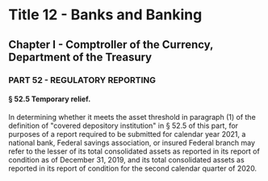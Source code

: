 
# Title 12 - Banks and Banking
## Chapter I - Comptroller of the Currency, Department of the Treasury
### PART 52 - REGULATORY REPORTING
#### § 52.5 Temporary relief.

In determining whether it meets the asset threshold in paragraph (1) of the definition of "covered depository institution" in § 52.5 of this part, for purposes of a report required to be submitted for calendar year 2021, a national bank, Federal savings association, or insured Federal branch may refer to the lesser of its total consolidated assets as reported in its report of condition as of December 31, 2019, and its total consolidated assets as reported in its report of condition for the second calendar quarter of 2020.
